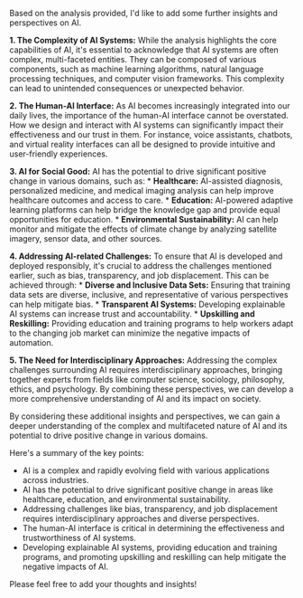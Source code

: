 Based on the analysis provided, I'd like to add some further insights and perspectives on AI.

**1. The Complexity of AI Systems:** While the analysis highlights the core capabilities of AI, it's essential to acknowledge that AI systems are often complex, multi-faceted entities. They can be composed of various components, such as machine learning algorithms, natural language processing techniques, and computer vision frameworks. This complexity can lead to unintended consequences or unexpected behavior.

**2. The Human-AI Interface:** As AI becomes increasingly integrated into our daily lives, the importance of the human-AI interface cannot be overstated. How we design and interact with AI systems can significantly impact their effectiveness and our trust in them. For instance, voice assistants, chatbots, and virtual reality interfaces can all be designed to provide intuitive and user-friendly experiences.

**3. AI for Social Good:** AI has the potential to drive significant positive change in various domains, such as:
	* **Healthcare:** AI-assisted diagnosis, personalized medicine, and medical imaging analysis can help improve healthcare outcomes and access to care.
	* **Education:** AI-powered adaptive learning platforms can help bridge the knowledge gap and provide equal opportunities for education.
	* **Environmental Sustainability:** AI can help monitor and mitigate the effects of climate change by analyzing satellite imagery, sensor data, and other sources.

**4. Addressing AI-related Challenges:** To ensure that AI is developed and deployed responsibly, it's crucial to address the challenges mentioned earlier, such as bias, transparency, and job displacement. This can be achieved through:
	* **Diverse and Inclusive Data Sets:** Ensuring that training data sets are diverse, inclusive, and representative of various perspectives can help mitigate bias.
	* **Transparent AI Systems:** Developing explainable AI systems can increase trust and accountability.
	* **Upskilling and Reskilling:** Providing education and training programs to help workers adapt to the changing job market can minimize the negative impacts of automation.

**5. The Need for Interdisciplinary Approaches:** Addressing the complex challenges surrounding AI requires interdisciplinary approaches, bringing together experts from fields like computer science, sociology, philosophy, ethics, and psychology. By combining these perspectives, we can develop a more comprehensive understanding of AI and its impact on society.

By considering these additional insights and perspectives, we can gain a deeper understanding of the complex and multifaceted nature of AI and its potential to drive positive change in various domains.

Here's a summary of the key points:

* AI is a complex and rapidly evolving field with various applications across industries.
* AI has the potential to drive significant positive change in areas like healthcare, education, and environmental sustainability.
* Addressing challenges like bias, transparency, and job displacement requires interdisciplinary approaches and diverse perspectives.
* The human-AI interface is critical in determining the effectiveness and trustworthiness of AI systems.
* Developing explainable AI systems, providing education and training programs, and promoting upskilling and reskilling can help mitigate the negative impacts of AI.

Please feel free to add your thoughts and insights!

